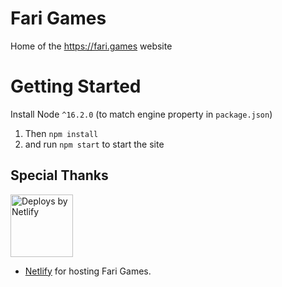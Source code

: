 # Fari Games

Home of the https://fari.games website

# Getting Started

Install Node `^16.2.0` (to match engine property in `package.json`)

1. Then `npm install`
2. and run `npm start` to start the site

## Special Thanks

<a href="https://www.netlify.com">
  <img width="100px" src="https://www.netlify.com/img/global/badges/netlify-color-accent.svg" alt="Deploys by Netlify" />
</a>

- [Netlify](https://netlify.com/) for hosting Fari Games.
